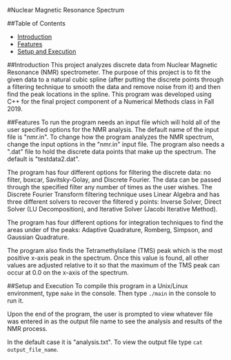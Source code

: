 #Nuclear Magnetic Resonance Spectrum

##Table of Contents
* [Introduction](#introduction)
* [Features](#features)
* [Setup and Execution](#setup-and-execution)

##Introduction
This project analyzes discrete data from Nuclear Magnetic Resonance (NMR) spectrometer. The purpose of this project is to fit the given data to a natural cubic spline (after putting the discrete points through a filtering technique to smooth the data and remove noise from it) and then find the peak locations in the spline. This program was developed using C++ for the final project component of a Numerical Methods class in Fall 2019.

##Features
To run the program needs an input file which will hold all of the user specified options for the NMR analysis. The default name of the input file is "nmr.in". To change how the program analyzes the NMR spectrum, change the input options in the "nmr.in" input file. The program also needs a ".dat" file to hold the discrete data points that make up the spectrum. The default is "testdata2.dat".

The program has four different options for filtering the discrete data: no filter, boxcar, Savitsky-Golay, and Discrete Fourier. The data can be passed through the specified filter any number of times as the user wishes. The Discrete Fourier Transform filtering technique uses Linear Algebra and has three different solvers to recover the filtered y points: Inverse Solver, Direct Solver (LU Decomposition), and Iterative Solver (Jacobi Iterative Method).

The program has four different options for integration techniques to find the areas under of the peaks: Adaptive Quadrature, Romberg, Simpson, and Gaussian Quadrature.

The program also finds the Tetramethylsilane (TMS) peak which is the most positive x-axis peak in the spectrum. Once this value is found, all other values are adjusted relative to it so that the maximum of the TMS peak can occur at 0.0 on the x-axis of the spectrum.


##Setup and Execution
To compile this program in a Unix/Linux environment, type `make` in the console. Then type `./main` in the console to run it. 

Upon the end of the program, the user is prompted to view whatever file was entered in as the
output file name to see the analysis and results of the NMR process.

In the default case it is "analysis.txt". To view the output file type `cat output_file_name`.
